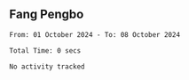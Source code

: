 ## Fang Pengbo

<!--START_SECTION:waka-->

```txt
From: 01 October 2024 - To: 08 October 2024

Total Time: 0 secs

No activity tracked
```

<!--END_SECTION:waka-->